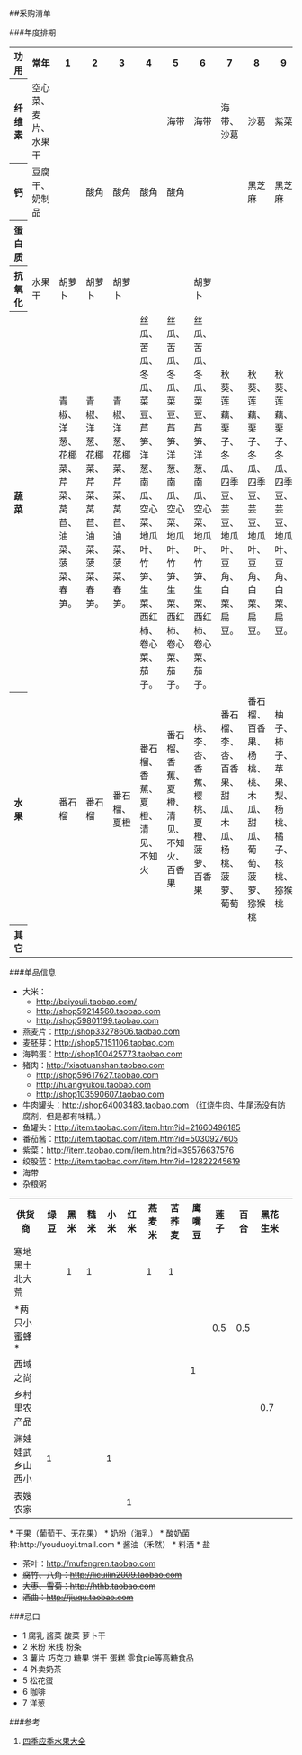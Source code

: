 ##采购清单

###年度排期
<table>
<tr><th>功用</th><th>常年</th><th>1</th><th>2</th><th>3</th><th>4</th><th>5</th><th>6</th><th>7</th><th>8</th><th>9</th><th>10</th><th>11</th><th>12</th></tr>
<tr><th>纤维素</th><td>空心菜、麦片、水果干</td><td></td><td></td><td></td><td></td><td>海带</td><td>海带</td><td>海带、沙葛</td><td>沙葛</td><td>紫菜</td><td>木耳、紫菜</td><td>木耳、紫菜</td><td>紫菜</td></tr>
<tr><th>钙</th><td>豆腐干、奶制品</td><td></td><td>酸角</td><td>酸角</td><td>酸角</td><td>酸角</td><td></td><td></td><td>黑芝麻</td><td>黑芝麻</td><td></td><td></td><td></td></tr>
<tr><th>蛋白质</th><td></td><td></td><td></td><td></td><td></td><td></td><td></td><td></td><td></td><td></td><td></td><td></td><td></td></tr>
<tr><th>抗氧化</th><td>水果干</td><td>胡萝卜</td><td>胡萝卜</td><td>胡萝卜</td><td></td><td></td><td>胡萝卜</td><td></td><td></td><td></td><td></td><td></td><td>胡萝卜</td></tr>
<tr><th>蔬菜</th><td></td><td>青椒、洋葱、花椰菜、芹菜、莴苣、油菜、菠菜、春笋。 
</td><td>青椒、洋葱、花椰菜、芹菜、莴苣、油菜、菠菜、春笋。 </td><td>青椒、洋葱、花椰菜、芹菜、莴苣、油菜、菠菜、春笋。 </td><td>丝瓜、苦瓜、冬瓜、菜豆、芦笋、洋葱、南瓜、空心菜、地瓜叶、竹笋、生菜、西红柿、卷心菜、茄子。</td><td>丝瓜、苦瓜、冬瓜、菜豆、芦笋、洋葱、南瓜、空心菜、地瓜叶、竹笋、生菜、西红柿、卷心菜、茄子。</td><td>丝瓜、苦瓜、冬瓜、菜豆、芦笋、洋葱、南瓜、空心菜、地瓜叶、竹笋、生菜、西红柿、卷心菜、茄子。</td><td>秋葵、莲藕、栗子、冬瓜、四季豆、芸豆、地瓜叶、豆角、白菜、扁豆。</td><td>秋葵、莲藕、栗子、冬瓜、四季豆、芸豆、地瓜叶、豆角、白菜、扁豆。</td><td>秋葵、莲藕、栗子、冬瓜、四季豆、芸豆、地瓜叶、豆角、白菜、扁豆。</td><td>青椒、卷心菜、白菜、洋葱、花椰菜、胡萝卜、萝卜、芹菜、菠菜、芥菜、葵年菜、莴苣。 </td><td>青椒、卷心菜、白菜、洋葱、花椰菜、胡萝卜、萝卜、芹菜、菠菜、芥菜、葵年菜、莴苣。</td><td>青椒、卷心菜、白菜、洋葱、花椰菜、胡萝卜、萝卜、芹菜、菠菜、芥菜、葵年菜、莴苣。</td></tr>
<tr><th>水果</th><td></td><td>番石榴</td><td>番石榴</td><td>番石榴、夏橙</td><td>番石榴、香蕉、夏橙、清见、不知火</td><td>番石榴、香蕉、夏橙、清见、不知火、百香果</td><td>桃、李、杏、香蕉、樱桃、夏橙、菠萝、百香果</td><td>番石榴、李、杏、百香果、甜瓜、木瓜、杨桃、菠萝、葡萄</td><td>番石榴、百香果、杨桃、桃、木瓜、甜瓜、葡萄、菠萝、猕猴桃</td><td>柚子、柿子、苹果、梨、杨桃、橘子、核桃、猕猴桃</td><td>橙、柚子、橘子、猕猴桃</td><td>橙、柚子、橘子</td><td>橙、柚子、橘子</td></tr>
<tr><th>其它</th><td></td><td></td><td></td><td></td><td></td><td></td><td></td><td></td><td></td><td></td><td></td><td>拐枣</td><td></td></tr>
</table>

###单品信息
* 大米：
	* http://baiyouli.taobao.com/
	* http://shop59214560.taobao.com
	* http://shop59801199.taobao.com
* 燕麦片：http://shop33278606.taobao.com
* 麦胚芽：http://shop57151106.taobao.com
* 海鸭蛋：http://shop100425773.taobao.com
* 猪肉：http://xiaotuanshan.taobao.com
	* http://shop59617627.taobao.com
	* http://huangyukou.taobao.com
	* http://shop103590607.taobao.com
* 牛肉罐头：http://shop64003483.taobao.com  （红烧牛肉、牛尾汤没有防腐剂，但是都有味精。）
* 鱼罐头：http://item.taobao.com/item.htm?id=21660496185
* 番茄酱：http://item.taobao.com/item.htm?id=5030927605
* 紫菜：http://item.taobao.com/item.htm?id=39576637576
* 绞股蓝：http://item.taobao.com/item.htm?id=12822245619
* 海带
* 杂粮粥
 <table>
    <tr><th>供货商</th><th>绿豆</th><th>黑米</th><th>糙米</th><th>小米</th><th>红米</th><th>燕麦米</th><th>苦荞麦</th><th>鹰嘴豆</th><th>莲子</th><th>百合</th><th>黑花生米</th></tr>
    <tr><td>寒地黑土北大荒</td><td></td><td>1</td><td>1</td><td></td><td></td><td>1</td><td>1</td><td></td><td></td><td></td><td></td></tr>
    <tr><td>*两只小蜜蜂*</td><td></td><td></td><td></td><td></td><td></td><td></td><td></td><td></td><td>0.5</td><td>0.5</td><td></td></tr>
    <tr><td>西域之尚</td><td></td><td></td><td></td><td></td><td></td><td></td><td></td><td>1</td><td></td><td></td><td></td></tr>
    <tr><td>乡村里农产品</td><td></td><td></td><td></td><td></td><td></td><td></td><td></td><td></td><td></td><td></td><td>0.7</td></tr>
    <tr><td>渊娃娃武乡山西小</td><td>1</td><td></td><td></td><td>1</td><td></td><td></td><td></td><td></td><td></td><td></td><td></td></tr>
 	<tr><td>表嫂农家</td><td></td><td></td><td></td><td></td><td>1</td><td></td><td></td><td></td><td></td><td></td><td></td><td></td></tr>
    </table>
* 干果（葡萄干、无花果）
* 奶粉（海乳）
* 酸奶菌种:http://youduoyi.tmall.com
* 酱油（禾然）
* 料酒
* 盐

* 茶叶：http://mufengren.taobao.com
* <s>腐竹、八角：http://licuilin2009.taobao.com</s>
* <s>大枣、雪菊：http://hthb.taobao.com</s>
* <s>酒曲：http://jiuqu.taobao.com</s>

###忌口 * 1 腐乳 酱菜 酸菜 萝卜干* 2 米粉 米线 粉条* 3 薯片 巧克力 糖果 饼干 蛋糕 零食pie等高糖食品* 4 外卖奶茶* 5 松花蛋
* 6 咖啡
* 7 洋葱

###参考
1. [四季应季水果大全](http://www.doc88.com/p-103814294897.html)